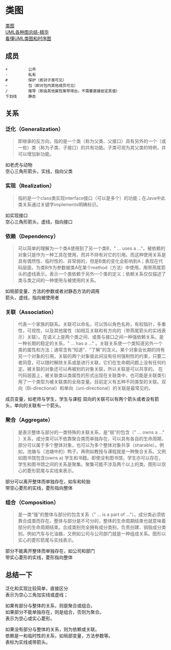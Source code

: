 # 类图
[类图](https://zh.wikipedia.org/wiki/%E9%A1%9E%E5%88%A5%E5%9C%96)  
[UML各种图总结-精华](https://www.cnblogs.com/jiangds/p/6596595.html)  
[看懂UML类图和时序图](https://design-patterns.readthedocs.io/zh_CN/latest/read_uml.html)
## 成员
```
+         公共
-         私有
#         保护（即对子类可见）
~         包（即对包内其他成员可见）
/         推导（即由其他属性推导得出，不需要直接给定其值）
下划线     静态
```

## 关系
### 泛化（Generalization）
> 即继承的反方向，指的是一个类（称为父类、父接口）具有另外的一个（或一些）类（称为子类、子接口）的共有功能。子类可视为其父类的特例，并可以增加新功能。

如老虎与动物  
空心三角形箭头，实线，指向父类

### 实现（Realization）
> 指的是一个class类实现interface接口（可以是多个）的功能；在Java中此类关系通过关键字implements明确标识。

如实现接口  
空心三角形箭头，虚线，指向接口

### 依赖（Dependency）
> 可以简单的理解为一个类A使用到了另一个类B，" ... uses a ..."，被依赖的对象只是作为一种工具在使用，而并不持有对它的引用。而这种使用关系是具有偶然性、临时性的、非常弱的，但是B类的变化会影响到A；表现在代码层面，为类B作为参数被类A在某个method（方法）中使用。用带燕尾箭头的虚线表示。表示一个类依赖于另外一个类的定义；依赖关系仅仅描述了类与类之间的一种使用与被使用的关系。

如局部变量、方法的参数或者对静态方法的调用  
箭头，虚线，指向被使用者

### 关联（Association）
> 代表一个家族的联系。关联可以命名，可以饰以角色名称，有权指针，多重性，可视性，以及其他属性（如相互关联和有方向的（带燕尾箭头的实线表示）关联）。在语义上是两个类之间、或类与接口之间一种强依赖关系，是一种长期的稳定的关系，" ... has a ..." 。关联关系使一个类知道另外一个类的属性和方法；通常含有“知道”、“了解”的含义。某个对象会长期的持有另一个对象的引用，关联的两个对象彼此间没有任何强制性的约束，只要二者同意，可以随时解除关系或是进行关联，它们在生命期问题上没有任何约定。被关联的对象还可以再被别的对象关联，所以关联是可以共享的。 在代码层面上，被关联类以类属性的形式出现在关联类中，也可能是关联类引用了一个类型为被关联类的全局变量。目前定义有五种不同类型的关联。双向（Bi-directional）和单向（uni-directional）的关联是最常见的。

成员变量，如老师与学生，学生与课程
双向的关联可以有两个箭头或者没有箭头，单向的关联有一个箭头。

### 聚合（Aggregate）
> 是表示整体与部分的一类特殊的关联关系，是“弱”的包含（" ... owns a ..." ）关系，成分类可以不依靠聚合类而单独存在，可以具有各自的生命周期，部分可以属于多个整体对象，也可以为多个整体对象共享（sharable）。例如，池塘与（池塘中的）鸭子。再例如教授与课程就是一种聚合关系。又例如图书馆包含(owns a) 学生和书籍。即使没有图书馆，学生亦可以存在，学生和图书馆之间的关系是聚集。聚集可能不涉及两个以上的类。图形以空心的菱形箭尾与实线来表示。

部分可以离开整体而单独存在，如车和轮胎  
带空心菱形的实线，菱形指向整体

### 组合（Composition）
> 是一类“强”的整体与部分的包含关系（" ... is a part of ..."）。成分类必须依靠合成类而存在。整体与部分是不可分的，整体的生命周期结束也就意味着部分的生命周期结束。合成类别完全拥有成分类别，负责创建、销毁成分类别。例如汽车与化油器，又例如公司与公司部门就是一种组成关系。图形以实心的菱形箭尾与实线表示。

部分不能离开整体而单独存在，如公司和部门  
带实心菱形的实线，菱形指向整体

## 总结一下
泛化和实现比较简单，直接区分  
表示为空心三角加实线或虚线；  

如果有部分与整体的关系，则是聚合或组合。  
如果部分不能单独存在，则是组合，否则为聚合。  
表示为空心或实心菱形。

如果没有部分与整体的关系，则为依赖或关联。  
依赖是一和临时性的关系，如局部变量，方法参数等。  
表标为实线或带箭头。